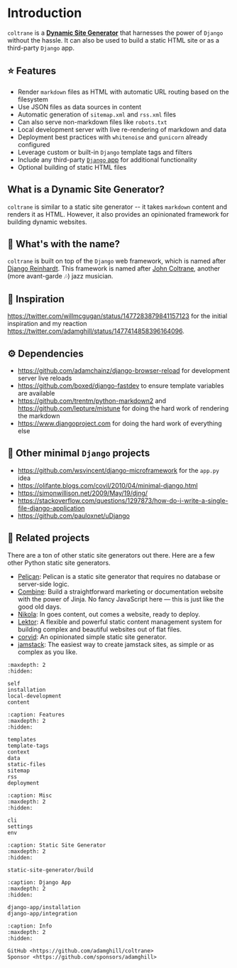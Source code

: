 # Introduction

`coltrane` is a [**Dynamic Site Generator**](index.md#what-is-a-dynamic-site-generator) that harnesses the power of `Django` without the hassle. It can also be used to build a static HTML site or as a third-party `Django` app.

## ⭐ Features

- Render `markdown` files as HTML with automatic URL routing based on the filesystem
- Use JSON files as data sources in content
- Automatic generation of `sitemap.xml` and `rss.xml` files
- Can also serve non-markdown files like `robots.txt`
- Local development server with live re-rendering of markdown and data
- Deployment best practices with `whitenoise` and `gunicorn` already configured
- Leverage custom or built-in `Django` template tags and filters
- Include any third-party [`Django` app](https://djangopackages.org) for additional functionality
- Optional building of static HTML files

## What is a Dynamic Site Generator?

`coltrane` is similar to a static site generator -- it takes `markdown` content and renders it as HTML. However, it also provides an opinionated framework for building dynamic websites.

## 🎵 What's with the name?

`coltrane` is built on top of the `Django` web framework, which is named after [Django Reinhardt](https://en.wikipedia.org/wiki/Django_Reinhardt). This framework is named after [John Coltrane](https://en.wikipedia.org/wiki/John_Coltrane), another (more avant-garde 🎶) jazz musician.

## 🙏 Inspiration

https://twitter.com/willmcgugan/status/1477283879841157123 for the initial inspiration and my reaction https://twitter.com/adamghill/status/1477414858396164096.

## ⚙️ Dependencies

- https://github.com/adamchainz/django-browser-reload for development server live reloads
- https://github.com/boxed/django-fastdev to ensure template variables are available
- https://github.com/trentm/python-markdown2 and https://github.com/lepture/mistune for doing the hard work of rendering the markdown
- https://www.djangoproject.com for doing the hard work of everything else

## 🎉 Other minimal `Django` projects

- https://github.com/wsvincent/django-microframework for the `app.py` idea
- https://olifante.blogs.com/covil/2010/04/minimal-django.html
- https://simonwillison.net/2009/May/19/djng/
- https://stackoverflow.com/questions/1297873/how-do-i-write-a-single-file-django-application
- https://github.com/pauloxnet/uDjango

## 🧠 Related projects

There are a ton of other static site generators out there. Here are a few other Python static site generators.

- [Pelican](https://getpelican.com/): Pelican is a static site generator that requires no database or server-side logic.
- [Combine](https://combine.dropseed.dev/): Build a straightforward marketing or documentation website with the power of Jinja. No fancy JavaScript here — this is just like the good old days.
- [Nikola](https://getnikola.com/): In goes content, out comes a website, ready to deploy.
- [Lektor](https://www.getlektor.com/): A flexible and powerful static content management system for building complex and beautiful websites out of flat files.
- [corvid](https://github.com/di/corvid): An opinionated simple static site generator.
- [jamstack](https://github.com/Abdur-RahmaanJ/jamstack): The easiest way to create jamstack sites, as simple or as complex as you like.

```{toctree}
:maxdepth: 2
:hidden:

self
installation
local-development
content
```

```{toctree}
:caption: Features
:maxdepth: 2
:hidden:

templates
template-tags
context
data
static-files
sitemap
rss
deployment
```

```{toctree}
:caption: Misc
:maxdepth: 2
:hidden:

cli
settings
env
```

```{toctree}
:caption: Static Site Generator
:maxdepth: 2
:hidden:

static-site-generator/build
```

```{toctree}
:caption: Django App
:maxdepth: 2
:hidden:

django-app/installation
django-app/integration
```

```{toctree}
:caption: Info
:maxdepth: 2
:hidden:

GitHub <https://github.com/adamghill/coltrane>
Sponsor <https://github.com/sponsors/adamghill>
```
